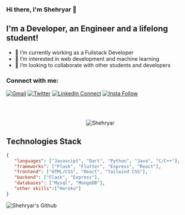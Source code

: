 ### Hi there, I'm Shehryar 👋

## I'm a Developer, an Engineer and a lifelong student!
- 🔭 I’m currently working as a Fullstack Developer
- 🌱 I’m interested in web development and machine learning
- 👯 I’m looking to collaborate with other students and developers

### Connect with me:

[![Gmail](https://img.shields.io/badge/%20-Send%20Mail-black?color=14171A&labelColor=ef5350&logo=gmail&logoColor=ffffff)](mailto:shehryar1.ssj@gmail.com?subject=From%20GitHub&body=Hi,%20there.%20Found%20you%20from%20GitHub.)
[![Twitter](https://img.shields.io/twitter/url/https/twitter.com/cloudposse.svg?style=social&label=Follow%20%40shehryar)](https://twitter.com/shehryarsaiyan)
[![LinkedIn Connect](https://img.shields.io/badge/%20-Connect-black?color=14171A&labelColor=212121&logo=linkedin&logoColor=ffffff)](https://www.linkedin.com/in/muhammad-shehryar-4b8995192/)
[![Insta Follow](https://img.shields.io/badge/%20-Follow-black?color=14171A&labelColor=d81b60&logo=instagram&logoColor=ffffff)](https://www.instagram.com/shehryarssj/)

<br />
<br />
<p align="center"> <img src="https://komarev.com/ghpvc/?username=Shehryarssj" alt="Shehryar" /> </p>

## Technologies Stack

```json
{
   "languages": ["Javascipt", "Dart", "Python", "Java", "C/C++"],
   "frameworks": ["Flask", "Flutter", "Express", "React"],
   "frontend": ["HTML/CSS", "React", "Tailwind CSS"],
   "backend": ["Flask", "Express"],
   "databases": ["Mysql", "MongoDB"],
   "other skills":["Heroku"]
}
```
<img align="left" alt="Shehryar's Github" src="https://github-readme-stats.vercel.app/api?username=Shehryarssj&show_icons=true&hide_border=true" />
